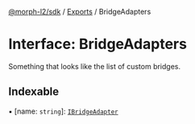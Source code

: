 [@morph-l2/sdk](../intro.md) / [Exports](../modules) / BridgeAdapters

# Interface: BridgeAdapters

Something that looks like the list of custom bridges.

## Indexable

▪ [name: `string`]: [`IBridgeAdapter`](IBridgeAdapter)
